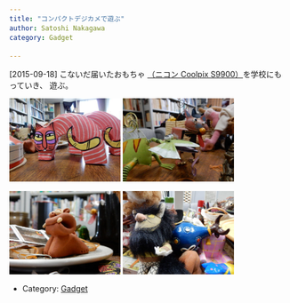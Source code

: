 ```yaml
---
title: "コンパクトデジカメで遊ぶ"
author: Satoshi Nakagawa
category: Gadget

---
```


[2015-09-18]  こないだ届いたおもちゃ
[（ニコン Coolpix S9900）](http://www.nikon-image.com/products/compact/lineup/s9900/)を学校にもっていき、
遊ぶ。

<a href="/pict/2015-09-18-omocha-1.jpg"><img src="/pict/2015-09-18-omocha-1.jpg" alt="" width="200"/></a>
<a href="/pict/2015-09-18-omocha-2.jpg"><img src="/pict/2015-09-18-omocha-2.jpg" alt="" width="200"/></a>

<a href="/pict/2015-09-18-omocha-3.jpg"><img src="/pict/2015-09-18-omocha-3.jpg" alt="" width="200"/></a>
<a href="/pict/2015-09-18-omocha-4.jpg"><img src="/pict/2015-09-18-omocha-4.jpg" alt="" width="200"/></a>

- Category: [Gadget](/categories.html#Gadget)


